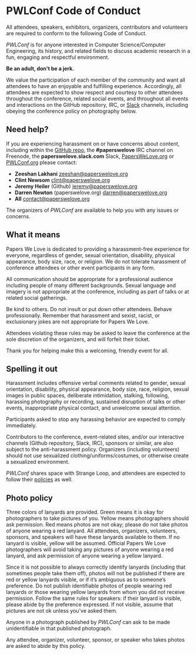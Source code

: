 # PWLConf Code of Conduct

All attendees, speakers, exhibitors, organizers, contributors and volunteers are required to conform to the following Code of Conduct.

*PWLConf* is for anyone interested in Computer Science/Computer Engineering, its history, and related fields to discuss academic research in a fun, engaging and respectful environment.

**Be an adult, don't be a jerk.**

We value the participation of each member of the community and want all attendees to have an enjoyable and fulfilling experience. Accordingly, all attendees are expected to show respect and courtesy to other attendees throughout the conference, related social events, and throughout all events and interactions on the GitHub repository, IRC, or [Slack](https://paperswelove.slack.com/) channels, including obeying the conference policy on photography below.

Need help?
----------

If you are experiencing harassment on or have concerns about content, including within the [GitHub repo](https://github.com/papers-we-love/papers-we-love), the **#paperswelove** IRC channel on Freenode, the **paperswelove.slack.com** Slack, [PapersWeLove.org](http://paperswelove.org) or [PWLConf.org](http://pwlconf.org) please contact:

- **Zeeshan Lakhani** [zeeshan@paperswelove.org](mailto:zeeshan@paperswelove.org)
- **Clint Newsom** [clint@paperswelove.org](mailto:clint@paperswelove.org)
- **Jeremy Heiler** (Github) [jeremy@paperswelove.org](mailto:jeremy@paperswelove.org)
- **Darren Newton** (paperswelove.org) [darren@paperswelove.org](mailto:darren@paperswelove.org)
- **All** [contact@paperswelove.org](mailto:contact@paperswelove.org)

The organizers of *PWLConf* are available to help you with any issues or concerns.

What it means
-------------

Papers We Love is dedicated to providing a harassment-free experience for everyone, regardless of gender, sexual orientation, disability, physical appearance, body size, race, or religion. We do not tolerate harassment of conference attendees or other event participants in any form.

All communication should be appropriate for a professional audience including people of many different backgrounds. Sexual language and imagery is not appropriate at the conference, including as part of talks or at related social gatherings.

Be kind to others. Do not insult or put down other attendees. Behave professionally. Remember that harassment and sexist, racist, or exclusionary jokes are not appropriate for Papers We Love.

Attendees violating these rules may be asked to leave the conference at the sole discretion of the organizers, and will forfeit their ticket.

Thank you for helping make this a welcoming, friendly event for all.

Spelling it out
---------------

Harassment includes offensive verbal comments related to gender, sexual orientation, disability, physical appearance, body size, race, religion, sexual images in public spaces, deliberate intimidation, stalking, following, harassing photography or recording, sustained disruption of talks or other events, inappropriate physical contact, and unwelcome sexual attention.

Participants asked to stop any harassing behavior are expected to comply immediately.

Contributors to the conference, event-related sites, and/or our interactive channels (Github repository, Slack, IRC), sponsors or similar, are also subject to the anti-harassment policy. Organizers (including volunteers) should not use sexualized clothing/uniforms/costumes, or otherwise create a sexualized environment.

*PWLConf* shares space with Strange Loop, and attendees are expected to follow their [policies](http://www.thestrangeloop.com/policies.html) as well.

Photo policy
---------------

Three colors of lanyards are provided. Green means it is okay for photographers to take pictures of you. Yellow means photographers should ask permission. Red means photos are not okay; please do not take photos of anyone wearing a red lanyard. All attendees, organizers, volunteers, sponsors, and speakers will have these lanyards available to them. If no lanyard is visible, yellow will be assumed. Official Papers We Love photographers will avoid taking any pictures of anyone wearing a red lanyard, and ask permission of anyone wearing a yellow lanyard.

Since it is not possible to always correctly identify lanyards (including that sometimes people take them off), photos will not be published if there are red or yellow lanyards visible, or if it’s ambiguous as to someone’s preference. Do not publish identifiable photos of people wearing red lanyards or those wearing yellow lanyards from whom you did not receive permission. Follow the same rules for speakers: if their lanyard is visible, please abide by the preference expressed. If not visible, assume that pictures are not ok unless you've asked them.

Anyone in a photograph published by *PWLConf* can ask to be made unidentifiable in that published photograph.

Any attendee, organizer, volunteer, sponsor, or speaker who takes photos are asked to abide by this policy.
